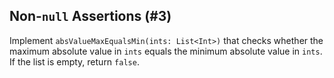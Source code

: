 ## Non-`null` Assertions (#3)

Implement `absValueMaxEqualsMin(ints: List<Int>)` that checks whether the
maximum absolute value in `ints` equals the minimum absolute value in `ints`.
If the list is empty, return `false`.